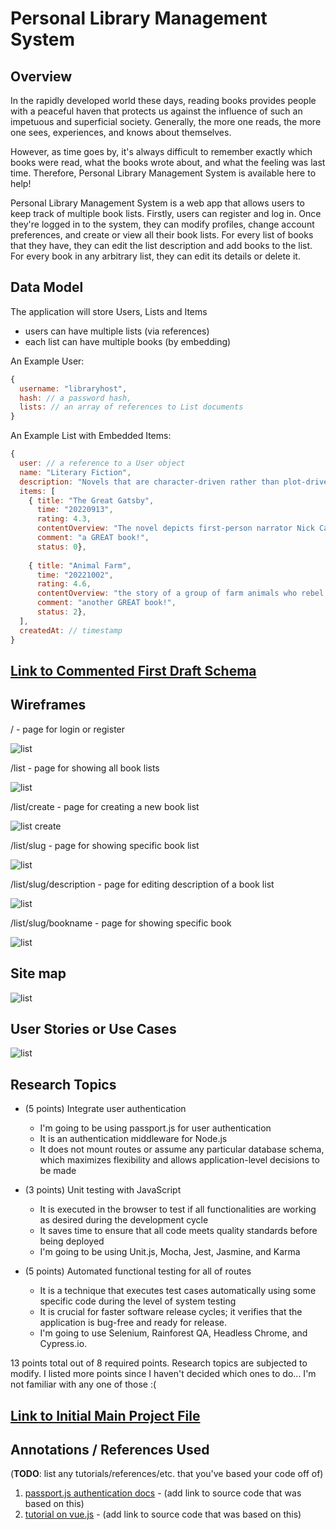 <!-- (__TODO__: your project name) -->

# Personal Library Management System

## Overview

<!-- (__TODO__: a brief one or two paragraph, high-level description of your project) -->

In the rapidly developed world these days, reading books provides people with a peaceful haven that protects us against the influence of such an impetuous and superficial society. Generally, the more one reads, the more one sees, experiences, and knows about themselves.

However, as time goes by, it's always difficult to remember exactly which books were read, what the books wrote about, and what the feeling was last time. Therefore, Personal Library Management System is available here to help!

Personal Library Management System is a web app that allows users to keep track of multiple book lists. Firstly, users can register and log in. Once they're logged in to the system, they can modify profiles, change account preferences, and create or view all their book lists. For every list of books that they have, they can edit the list description and add books to the list. For every book in any arbitrary list, they can edit its details or delete it.

## Data Model

<!-- (__TODO__: a description of your application's data and their relationships to each other)  -->

The application will store Users, Lists and Items

* users can have multiple lists (via references)
* each list can have multiple books (by embedding)

<!-- (__TODO__: sample documents) -->

An Example User:

```javascript
{
  username: "libraryhost",
  hash: // a password hash,
  lists: // an array of references to List documents
}
```

An Example List with Embedded Items:

```javascript
{
  user: // a reference to a User object
  name: "Literary Fiction",
  description: "Novels that are character-driven rather than plot-driven, examine the human condition, use language in an experimental or poetic fashion, or are simply considered \"serious\" art.",
  items: [
    { title: "The Great Gatsby",
      time: "20220913",
      rating: 4.3,
      contentOverview: "The novel depicts first-person narrator Nick Carraway's interactions with mysterious millionaire Jay Gatsby and Gatsby's obsession to reunite with his former lover, Daisy Buchanan",
      comment: "a GREAT book!",
      status: 0},
    
    { title: "Animal Farm",
      time: "20221002",
      rating: 4.6,
      contentOverview: "the story of a group of farm animals who rebel against their human farmer, hoping to create a society where the animals can be equal, free, and happy. Ultimately, the rebellion is betrayed, and the farm ends up in a state as bad as it was before, under the dictatorship of a pig named Napoleon.",
      comment: "another GREAT book!",
      status: 2},
  ],
  createdAt: // timestamp
}
```

## [Link to Commented First Draft Schema](db.mjs) 

<!-- (__TODO__: create a first draft of your Schemas in db.mjs and link to it) -->

## Wireframes

<!-- (__TODO__: wireframes for all of the pages on your site; they can be as simple as photos of drawings or you can use a tool like Balsamiq, Omnigraffle, etc.) -->

/ - page for login or register

![list](documentation/login.jpg)

/list - page for showing all book lists

![list](documentation/list.jpg)

/list/create - page for creating a new book list

![list create](documentation/list-create.jpg)

/list/slug - page for showing specific book list

![list](documentation/list-slug.jpg)

/list/slug/description - page for editing description of a book list

![list](documentation/list-description.jpg)

/list/slug/bookname - page for showing specific book

![list](documentation/book.jpg)

## Site map

<!-- (__TODO__: draw out a site map that shows how pages are related to each other) 

Here's a [complex example from wikipedia](https://upload.wikimedia.org/wikipedia/commons/2/20/Sitemap_google.jpg), but you can create one without the screenshots, drop shadows, etc. ... just names of pages and where they flow to. -->

![list](documentation/site-map.jpg)

## User Stories or Use Cases

<!-- (__TODO__: write out how your application will be used through [user stories](http://en.wikipedia.org/wiki/User_story#Format) and / or [use cases](https://en.wikipedia.org/wiki/Use_case)) -->

![list](documentation/UseCaseDiagram.jpg)

## Research Topics

<!-- (__TODO__: the research topics that you're planning on working on along with their point values... and the total points of research topics listed) -->

* (5 points) Integrate user authentication
    * I'm going to be using passport.js for user authentication
    * It is an authentication middleware for Node.js
    * It does not mount routes or assume any particular database schema, which maximizes flexibility and allows application-level decisions to be made
    
* (3 points) Unit testing with JavaScript
    * It is executed in the browser to test if all functionalities are working as desired during the development cycle
    * It saves time to ensure that all code meets quality standards before being deployed
    * I'm going to be using Unit.js, Mocha, Jest, Jasmine, and Karma

* (5 points) Automated functional testing for all of routes
    * It is a technique that executes test cases automatically using some specific code during the level of system testing
    * It is crucial for faster software release cycles; it verifies that the application is bug-free and ready for release.
    * I'm going to use Selenium, Rainforest QA, Headless Chrome, and Cypress.io.

13 points total out of 8 required points. Research topics are subjected to modify. I listed more points since I haven't decided which ones to do... I'm not familiar with any one of those :( 
<!-- (___TODO__: addtional points will __not__ count for extra credit) -->


## [Link to Initial Main Project File](app.mjs) 

<!-- (__TODO__: create a skeleton Express application with a package.json, app.mjs, views folder, etc. ... and link to your initial app.mjs) -->

## Annotations / References Used

(__TODO__: list any tutorials/references/etc. that you've based your code off of)

1. [passport.js authentication docs](http://passportjs.org/docs) - (add link to source code that was based on this)
2. [tutorial on vue.js](https://vuejs.org/v2/guide/) - (add link to source code that was based on this)

